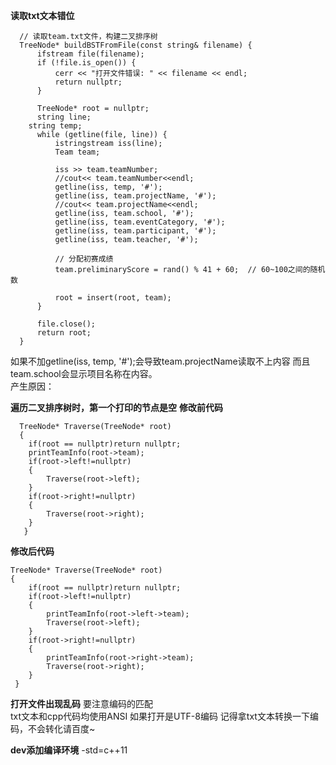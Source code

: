 **读取txt文本错位**
```
  // 读取team.txt文件，构建二叉排序树
  TreeNode* buildBSTFromFile(const string& filename) {
      ifstream file(filename);
      if (!file.is_open()) {
          cerr << "打开文件错误: " << filename << endl;
          return nullptr;
      }
  
      TreeNode* root = nullptr;
      string line;
  	string temp;
      while (getline(file, line)) {
          istringstream iss(line);
          Team team;
  
          iss >> team.teamNumber;
          //cout<< team.teamNumber<<endl;   
          getline(iss, temp, '#');    
          getline(iss, team.projectName, '#');
          //cout<< team.projectName<<endl;
          getline(iss, team.school, '#');
          getline(iss, team.eventCategory, '#');
          getline(iss, team.participant, '#');
          getline(iss, team.teacher, '#');
  
          // 分配初赛成绩
          team.preliminaryScore = rand() % 41 + 60;  // 60~100之间的随机数
  
          root = insert(root, team);
      }
  
      file.close();
      return root;
  }
```
如果不加getline(iss, temp, '#');会导致team.projectName读取不上内容 而且team.school会显示项目名称在内容。</br>
产生原因：

**遍历二叉排序树时，第一个打印的节点是空**
**修改前代码**
```
  TreeNode* Traverse(TreeNode* root)
  {
  	if(root == nullptr)return nullptr;
  	printTeamInfo(root->team);
  	if(root->left!=nullptr)
  	{
  		Traverse(root->left);
  	}
  	if(root->right!=nullptr)
  	{
  		Traverse(root->right);
  	}
   } 
```
**修改后代码**
```
TreeNode* Traverse(TreeNode* root)
{
	if(root == nullptr)return nullptr;
	if(root->left!=nullptr)
	{
		printTeamInfo(root->left->team);
		Traverse(root->left);
	}
	if(root->right!=nullptr)
	{
		printTeamInfo(root->right->team);
		Traverse(root->right);
	}
 } 
```
**打开文件出现乱码**
要注意编码的匹配</br>
txt文本和cpp代码均使用ANSI  如果打开是UTF-8编码 记得拿txt文本转换一下编码，不会转化请百度~


**dev添加编译环境**
-std=c++11


















